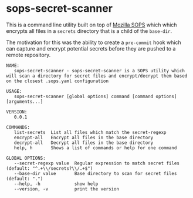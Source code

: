 # sops-secret-scanner

This is a command line utility built on top of [Mozilla SOPS](https://github.com/mozilla/sops) which which encrypts all files in a `secrets` directory that is a child of the `base-dir`.

The motivation for this was the ability to create a `pre-commit` hook which can capture and encrypt potential secrets before they are pushed to a remote repository.

```
NAME:
   sops-secret-scanner - sops-secret-scanner is a SOPS utility which will scan a directory for secret files and encrypt/decrypt them based on the closest .sops.yaml configuration

USAGE:
   sops-secret-scanner [global options] command [command options] [arguments...]

VERSION:
   0.0.1

COMMANDS:
   list-secrets  List all files which match the secret-regexp
   encrypt-all   Encrypt all files in the base directory
   decrypt-all   Decrypt all files in the base directory
   help, h       Shows a list of commands or help for one command

GLOBAL OPTIONS:
   --secret-regexp value  Regular expression to match secret files (default: "^.+\\/secrets?\\/.+$")
   --base-dir value       Base directory to scan for secret files (default: ".")
   --help, -h             show help
   --version, -v          print the version

```
